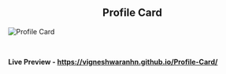 <h2 align = "center">Profile Card</h2>

![Profile Card](https://user-images.githubusercontent.com/123430104/217164847-d2d2f8e0-0000-40ea-aa52-43a7d9a70e8b.png)

<br>

**Live Preview - https://vigneshwaranhn.github.io/Profile-Card/**
